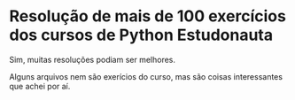 # Resolução de mais de 100 exercícios dos cursos de Python Estudonauta

Sim, muitas resoluções podiam ser melhores.

Alguns arquivos nem são exerícios do curso, mas são coisas interessantes que achei por aí.
